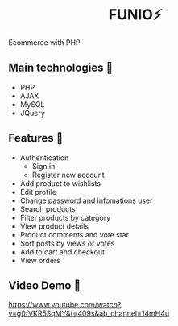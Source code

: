 <h1 align='center'><strong>FUNIO⚡</strong></h1>
<p>Ecommerce with PHP</p>

## **Main technologies 📝**
- PHP
- AJAX
- MySQL
- JQuery

## **Features 🚀**
- Authentication
  - Sign in
  - Register new account
- Add product to wishlists
- Edit profile
- Change password and infomations user
- Search products
- Filter products by category
- View product details
- Product comments and vote star
- Sort posts by views or votes
- Add to cart and checkout
- View orders

## **Video Demo 🚀**
https://www.youtube.com/watch?v=g0fVKR5SqMY&t=409s&ab_channel=14mH4u
